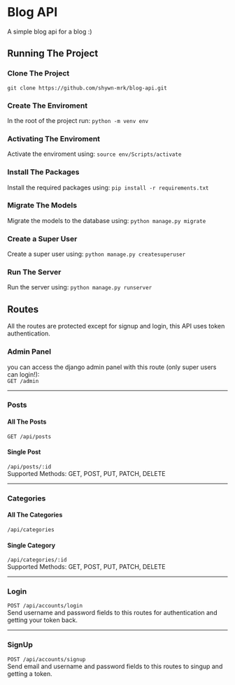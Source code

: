 # Blog API
A simple blog api for a blog :)

## Running The Project

### Clone The Project
`git clone https://github.com/shywn-mrk/blog-api.git`

### Create The Enviroment
In the root of the project run:
`python -m venv env`

### Activating The Enviroment
Activate the enviroment using:
`source env/Scripts/activate`

### Install The Packages
Install the required packages using:
`pip install -r requirements.txt`

### Migrate The Models
Migrate the models to the database using:
`python manage.py migrate`

### Create a Super User
Create a super user using:
`python manage.py createsuperuser`

### Run The Server
Run the server using:
`python manage.py runserver`

## Routes

All the routes are protected except for signup and login, this API uses token authentication.


### Admin Panel
you can access the django admin panel with this route (only super users can login!):<br/>
`GET /admin`

---

### Posts

#### All The Posts
`GET /api/posts`

#### Single Post
`/api/posts/:id`<br/>
Supported Methods: GET, POST, PUT, PATCH, DELETE

---

### Categories

#### All The Categories
`/api/categories`

#### Single Category
`/api/categories/:id`<br/>
Supported Methods: GET, POST, PUT, PATCH, DELETE

---

### Login
`POST /api/accounts/login`<br/>
Send username and password fields to this routes for authentication and getting your token back.

---

### SignUp
`POST /api/accounts/signup`<br/>
Send email and username and password fields to this routes to singup and getting a token.